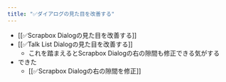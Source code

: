 ```yaml
---
title: "✅ダイアログの見た目を改善する"
---
```


- [[✅Scrapbox Dialogの見た目を改善する]]
- [[✅Talk List Dialogの見た目を改善する]]
    - これを踏まえるとScrapbox Dialogの右の隙間も修正できる気がする
- できた
    - [[✅Scrapbox Dialogの右の隙間を修正]]